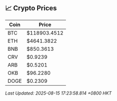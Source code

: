 ## 📈 Crypto Prices

| Coin | Price |
| ---- | ----- |
| BTC | $118903.4512 |
| ETH | $4641.3822 |
| BNB | $850.3613 |
| CRV | $0.9239 |
| ARB | $0.5201 |
| OKB | $96.2280 |
| DOGE | $0.2309 |

_Last Updated: 2025-08-15 17:23:58.814 +0800 HKT_
